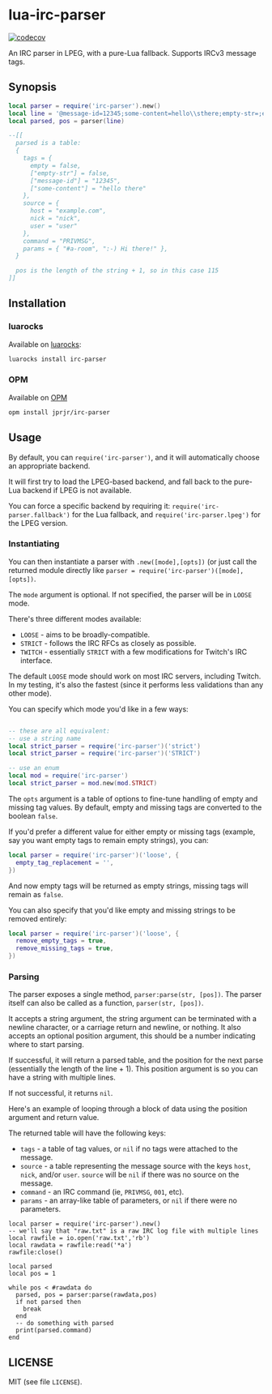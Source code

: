 # lua-irc-parser

[![codecov](https://codecov.io/gh/jprjr/lua-irc-parser/branch/main/graph/badge.svg?token=9wV63fuaVu)](https://codecov.io/gh/jprjr/lua-irc-parser)

An IRC parser in LPEG, with a pure-Lua fallback. Supports IRCv3 message tags.

## Synopsis

```lua
local parser = require('irc-parser').new()
local line = '@message-id=12345;some-content=hello\\sthere;empty-str=;empty :nick!user@example.com PRIVMSG #a-room ::-) Hi there!'
local parsed, pos = parser(line)

--[[
  parsed is a table:
  {
    tags = {
      empty = false,
      ["empty-str"] = false,
      ["message-id"] = "12345",
      ["some-content"] = "hello there"
    },
    source = {
      host = "example.com",
      nick = "nick",
      user = "user"
    },
    command = "PRIVMSG",
    params = { "#a-room", ":-) Hi there!" },
  }

  pos is the length of the string + 1, so in this case 115
]]
```

## Installation

### luarocks

Available on [luarocks](https://luarocks.org/modules/jprjr/irc-parser):

```bash
luarocks install irc-parser
```

### OPM

Available on [OPM](https://opm.openresty.org/package/jprjr/irc-parser/)

```bash
opm install jprjr/irc-parser
```

## Usage

By default, you can `require('irc-parser')`, and it will automatically
choose an appropriate backend.

It will first try to load the LPEG-based backend, and fall back
to the pure-Lua backend if LPEG is not available.

You can force a specific backend by requiring it: `require('irc-parser.fallback')`
for the Lua fallback, and `require('irc-parser.lpeg')` for the LPEG version.

### Instantiating

You can then instantiate a parser with `.new([mode],[opts])` (or just call the returned
module directly like `parser = require('irc-parser')([mode],[opts])`.

The `mode` argument is optional. If not specified, the parser will be in
`LOOSE` mode.

There's three different modes available:

* `LOOSE` - aims to be broadly-compatible.
* `STRICT` - follows the IRC RFCs as closely as possible.
* `TWITCH` - essentially `STRICT` with a few modifications for Twitch's IRC interface.

The default `LOOSE` mode should work on most IRC servers, including Twitch. In
my testing, it's also the fastest (since it performs less validations than
any other mode).

You can specify which mode you'd like in a few ways:

```lua

-- these are all equivalent:
-- use a string name
local strict_parser = require('irc-parser')('strict')
local strict_parser = require('irc-parser')('STRICT')

-- use an enum
local mod = require('irc-parser')
local strict_parser = mod.new(mod.STRICT)
```

The `opts` argument is a table of options to fine-tune handling of empty and
missing tag values. By default, empty and missing tags are converted to
the boolean `false`.

If you'd prefer a different value for either empty or missing tags (example,
say you want empty tags to remain empty strings), you can:

```lua
local parser = require('irc-parser')('loose', {
  empty_tag_replacement = '',
})
```

And now empty tags will be returned as empty strings, missing tags
will remain as `false`.

You can also specify that you'd like empty and missing strings to be
removed entirely:

```lua
local parser = require('irc-parser')('loose', {
  remove_empty_tags = true,
  remove_missing_tags = true,
})
```

### Parsing

The parser exposes a single method, `parser:parse(str, [pos])`. The parser itself
can also be called as a function, `parser(str, [pos])`.

It accepts a string argument, the string argument can be terminated with
a newline character, or a carriage return and newline, or nothing. It also
accepts an optional position argument, this should be a number indicating
where to start parsing.

If successful, it will return a parsed table, and the position for the
next parse (essentially the length of the line + 1). This position
argument is so you can have a string with multiple lines.

If not successful, it returns `nil`.

Here's an example of looping through a block of data using the
position argument and return value.

The returned table will have the following keys:

* `tags` - a table of tag values, or `nil` if no tags were attached to the message.
* `source` - a table representing the message source with the keys `host`, `nick`,
and/or `user`. `source` will be `nil` if there was no source on the message.
* `command` - an IRC command (ie, `PRIVMSG`, `001`, etc).
* `params` - an array-like table of parameters, or `nil` if there were no parameters.

```
local parser = require('irc-parser').new()
-- we'll say that "raw.txt" is a raw IRC log file with multiple lines
local rawfile = io.open('raw.txt','rb')
local rawdata = rawfile:read('*a')
rawfile:close()

local parsed
local pos = 1

while pos < #rawdata do
  parsed, pos = parser:parse(rawdata,pos)
  if not parsed then
    break
  end
  -- do something with parsed
  print(parsed.command)
end
```


## LICENSE

MIT (see file `LICENSE`).
